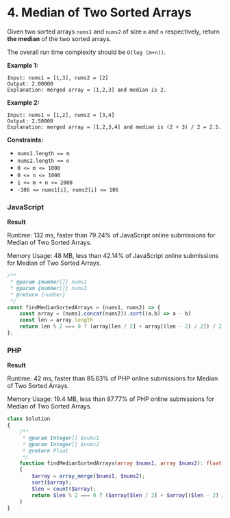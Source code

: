 # 4. Median of Two Sorted Arrays

Given two sorted arrays `nums1` and `nums2` of size `m` and `n` respectively, return **the median** of the two sorted arrays.

The overall run time complexity should be `O(log (m+n))`.

**Example 1:**

```
Input: nums1 = [1,3], nums2 = [2]
Output: 2.00000
Explanation: merged array = [1,2,3] and median is 2.
```

**Example 2:**

```
Input: nums1 = [1,2], nums2 = [3,4]
Output: 2.50000
Explanation: merged array = [1,2,3,4] and median is (2 + 3) / 2 = 2.5.
```

**Constraints:**

* `nums1.length == m`
* `nums2.length == n`
* `0 <= m <= 1000`
* `0 <= n <= 1000`
* `1 <= m + n <= 2000`
* `-106 <= nums1[i], nums2[i] <= 106`

### JavaScript

**Result**

Runtime: 132 ms, faster than 79.24% of JavaScript online submissions for Median of Two Sorted Arrays.

Memory Usage: 48 MB, less than 42.14% of JavaScript online submissions for Median of Two Sorted Arrays.

```javascript
/**
 * @param {number[]} nums1
 * @param {number[]} nums2
 * @return {number}
 */
const findMedianSortedArrays = (nums1, nums2) => {
    const array = (nums1.concat(nums2)).sort((a,b) => a - b)
    const len = array.length
    return len % 2 === 0 ? (array[len / 2] + array[(len - 2) / 2]) / 2 : (array[(len - 1) / 2]);
};
```

### PHP

**Result**

Runtime: 42 ms, faster than 85.63% of PHP online submissions for Median of Two Sorted Arrays.

Memory Usage: 19.4 MB, less than 87.77% of PHP online submissions for Median of Two Sorted Arrays.

```php
class Solution
{
    /**
     * @param Integer[] $nums1
     * @param Integer[] $nums2
     * @return Float
     */
    function findMedianSortedArrays(array $nums1, array $nums2): float
    {
        $array = array_merge($nums1, $nums2);
        sort($array);
        $len = count($array);
        return $len % 2 === 0 ? ($array[$len / 2] + $array[($len - 2) / 2]) / 2 : ($array[($len - 1) / 2]);
    }
}
```
